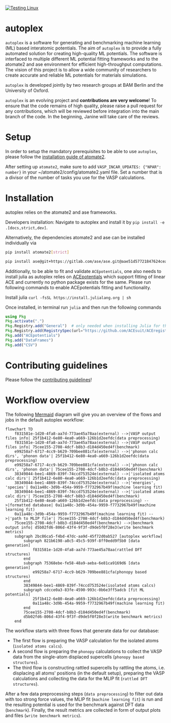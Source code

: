 [![Testing Linux](https://github.com/JaGeo/autoplex/actions/workflows/python-package.yml/badge.svg)](https://github.com/JaGeo/autoplex/actions/workflows/python-package.yml)
# autoplex

`autoplex` is a software for generating and benchmarking machine learning (ML) based interatomic potentials. The aim of `autoplex` is to provide a fully automated solution for creating high-quality ML potentials. The software is interfaced to multiple different ML potential fitting frameworks and to the atomate2 and ase environment for efficient high-throughput computations. The vision of this project is to allow a wide community of researchers to create accurate and reliable ML potentials for materials simulations.

`autoplex` is developed jointly by two research groups at BAM Berlin and the University of Oxford.

`autoplex` is an evolving project and **contributions are very welcome**! To ensure that the code remains of high quality, please raise a pull request for any contributions, which will be reviewed before integration into the main branch of the code. In the beginning, Janine will take care of the reviews.

# Setup

In order to setup the mandatory prerequisites to be able to use `autoplex`, please follow the [installation guide of atomate2](https://materialsproject.github.io/atomate2/user/install.html).

After setting up `atomate2`, make sure to add `VASP_INCAR_UPDATES: {"NPAR": number}` in your ~/atomate2/config/atomate2.yaml file.
Set a number that is a divisor of the number of tasks you use for the VASP calculations.

# Installation
autoplex relies on the atomate2 and ase frameworks.

Developers installation: Navigate to autoplex and install it by `pip install -e .[docs,strict,dev]`.

Alternatively, the dependencies atomate2 and ase can be installed individually via
```bash
pip install atomate2[strict]

pip install ase@git+https://gitlab.com/ase/ase.git@aae51d57721847624cea569f3a2d4bb6aa5032b4
```

Additionally, to be able to fit and validate `ACEpotentials`, one also needs to install julia as autoplex relies on [ACEpotentials](https://acesuit.github.io/ACEpotentials.jl/dev/gettingstarted/installation/) which support fitting of linear ACE and currently no python package exists for the same.
Please run following commands to enable ACEpotentials fitting and functionality.

Install julia
`curl -fsSL https://install.julialang.org | sh`

Once installed, in terminal run `julia` and then run the following commands

```jl
using Pkg
Pkg.activate(".")
Pkg.Registry.add("General")  # only needed when installing Julia for the first time
Pkg.Registry.add(RegistrySpec(url="https://github.com/ACEsuit/ACEregistry"))
Pkg.add("ACEpotentials")
Pkg.add("DataFrames")
Pkg.add("CSV")
```

# Contributing guidelines

Please follow the [contributing guidelines](docs/dev/contributing.md)!

# Workflow overview

The following [Mermaid](https://mermaid.live/) diagram will give you an overview of the flows and jobs in the default autoplex workflow:
```mermaid
flowchart TD
    f831581e-1d20-4fa8-aa7d-773ae45a78aa(external) -->|VASP output files info| 25f1b412-6e80-4ea0-a669-126b1d2eefdc(data preprocessing)
    f831581e-1d20-4fa8-aa7d-773ae45a78aa(external) -->|VASP output files info| 75cee155-2708-4dcf-b8b3-d184d450ed4f(benchmark)
    e99258a7-6717-4cc9-b629-709bee881cfa(external) -->|'phonon calc dirs', 'phonon data'| 25f1b412-6e80-4ea0-a669-126b1d2eefdc(data preprocessing)
    e99258a7-6717-4cc9-b629-709bee881cfa(external) -->|'phonon calc dirs', 'phonon data'| 75cee155-2708-4dcf-b8b3-d184d450ed4f(benchmark)
    38349844-bee1-4869-839f-74ccd753524e(external) -->|'isolated atoms calc dirs'| 25f1b412-6e80-4ea0-a669-126b1d2eefdc(data preprocessing)
    38349844-bee1-4869-839f-74ccd753524e(external) -->|'energies', 'species'| 0a11a48c-3d9b-454a-9959-f7732967b49f(machine learning fit)
    38349844-bee1-4869-839f-74ccd753524e(external) -->|'isolated atoms calc dirs'| 75cee155-2708-4dcf-b8b3-d184d450ed4f(benchmark)
    25f1b412-6e80-4ea0-a669-126b1d2eefdc(data preprocessing) -->|formatted database| 0a11a48c-3d9b-454a-9959-f7732967b49f(machine learning fit)
    0a11a48c-3d9b-454a-9959-f7732967b49f(machine learning fit) -->|'path to MLIP file'| 75cee155-2708-4dcf-b8b3-d184d450ed4f(benchmark)
    75cee155-2708-4dcf-b8b3-d184d450ed4f(benchmark) -->|benchmark output info| d5b02fd6-806d-43f4-9f3f-d9de5f0f28e3(write benchmark metrics)
    subgraph 2bc86ca5-f4bd-47dc-aa9d-45f72d0ab527 [autoplex workflow]
        subgraph 821b6198-a8c5-45c5-939f-8ff0edd9f5b0 [data generation]
            f831581e-1d20-4fa8-aa7d-773ae45a78aa(rattled DFT structures)
        end
        subgraph 75368ebe-fe58-48a9-aeba-6e81ca9169d6 [data generation]
            e99258a7-6717-4cc9-b629-709bee881cfa(phonopy based structures)
        end
        38349844-bee1-4869-839f-74ccd753524e(isolated atoms calcs)
        subgraph cdcce0a3-83fe-4590-993c-0b6e3ff5adcb [fit ML potentials]
            25f1b412-6e80-4ea0-a669-126b1d2eefdc(data preprocessing)
            0a11a48c-3d9b-454a-9959-f7732967b49f(machine learning fit)
        end
        75cee155-2708-4dcf-b8b3-d184d450ed4f(benchmark)
        d5b02fd6-806d-43f4-9f3f-d9de5f0f28e3(write benchmark metrics)
    end
```
The workflow starts with three flows that generate data for our database:
* The first flow is preparing the VASP calculation for the isolated atoms (`isolated atoms calcs`).
* A second flow is preparing the `phonopy` calculations to collect the VASP data from the single-atom displaced supercells (`phonopy based structures`).
* The third flow is constructing rattled supercells by rattling the atoms, i.e. displacing all atoms' positions (in the default setup), preparing the VASP calculations and collecting the data for the MLIP fit (`rattled DFT structures`).

After a few data preprocessing steps (`data preprocessing`) to filter out data with too strong force values, the MLIP fit (`machine learning fit`) is run and the resulting potential is used for the benchmark against DFT data (`benchmark`).
Finally, the result metrics are collected in form of output plots and files (`write benchmark metrics`).

